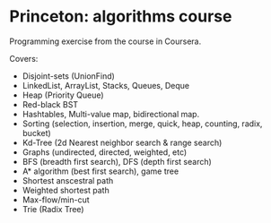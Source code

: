 # Princeton: algorithms course

Programming exercise from the course in Coursera.

Covers:
* Disjoint-sets (UnionFind)
* LinkedList, ArrayList, Stacks, Queues, Deque
* Heap (Priority Queue)
* Red-black BST
* Hashtables, Multi-value map, bidirectional map.
* Sorting (selection, insertion, merge, quick, heap, counting, radix, bucket)
* Kd-Tree (2d Nearest neighbor search & range search)
* Graphs (undirected, directed, weighted, etc)
* BFS (breadth first search), DFS (depth first search)
* A* algorithm (best first search), game tree
* Shortest anscestral path
* Weighted shortest path
* Max-flow/min-cut
* Trie (Radix Tree)
